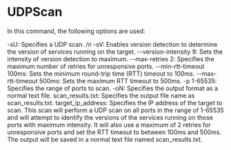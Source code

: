 # UDPScan
In this command, the following options are used:

-sU: Specifies a UDP scan. /n
-sV: Enables version detection to determine the version of services running on the target.
--version-intensity 9: Sets the intensity of version detection to maximum.
--max-retries 2: Specifies the maximum number of retries for unresponsive ports.
--min-rtt-timeout 100ms: Sets the minimum round-trip time (RTT) timeout to 100ms.
--max-rtt-timeout 500ms: Sets the maximum RTT timeout to 500ms.
-p 1-65535: Specifies the range of ports to scan.
-oN: Specifies the output format as a normal text file.
scan_results.txt: Specifies the output file name as scan_results.txt.
target_ip_address: Specifies the IP address of the target to scan.
This scan will perform a UDP scan on all ports in the range of 1-65535 and will attempt to identify the versions of the services running on those ports with maximum intensity. It will also use a maximum of 2 retries for unresponsive ports and set the RTT timeout to between 100ms and 500ms. The output will be saved in a normal text file named scan_results.txt.
